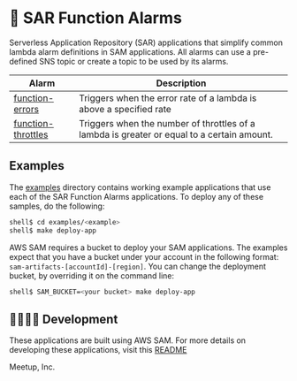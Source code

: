 # 🚨 SAR Function Alarms

Serverless Application Repository (SAR) applications that simplify common lambda alarm definitions in SAM applications. All alarms can use a pre-defined SNS topic or create a topic to be used by its alarms.

| Alarm | Description |
| ----- | ----------- |
| [function-errors](./function-errors-alarm/README.md) | Triggers when the error rate of a lambda is above a specified rate |
| [function-throttles](./function-throttles-alarm/README.md) | Triggers when the number of throttles of a lambda is greater or equal to a certain amount. |

## Examples

The [examples](./examples) directory contains working example applications that use each of the SAR Function Alarms applications. To deploy any of these samples, do the following:

```bash
shell$ cd examples/<example>
shell$ make deploy-app
```

AWS SAM requires a bucket to deploy your SAM applications. The examples expect that you have a bucket under your account in the following format: `sam-artifacts-[accountId]-[region]`. You can change the deployment bucket, by overriding it on the command line:

```bash
shell$ SAM_BUCKET=<your bucket> make deploy-app
```

## 👩‍💻👨‍💻 Development

These applications are built using AWS SAM. For more details on developing these applications, visit this [README](./DEVELOPING.md)

Meetup, Inc.
